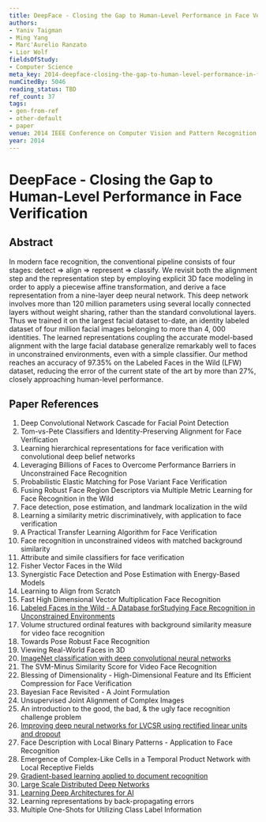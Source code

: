 ```yaml
---
title: DeepFace - Closing the Gap to Human-Level Performance in Face Verification
authors:
- Yaniv Taigman
- Ming Yang
- Marc'Aurelio Ranzato
- Lior Wolf
fieldsOfStudy:
- Computer Science
meta_key: 2014-deepface-closing-the-gap-to-human-level-performance-in-face-verification
numCitedBy: 5046
reading_status: TBD
ref_count: 37
tags:
- gen-from-ref
- other-default
- paper
venue: 2014 IEEE Conference on Computer Vision and Pattern Recognition
year: 2014
---
```


# DeepFace - Closing the Gap to Human-Level Performance in Face Verification

## Abstract

In modern face recognition, the conventional pipeline consists of four stages: detect => align => represent => classify. We revisit both the alignment step and the representation step by employing explicit 3D face modeling in order to apply a piecewise affine transformation, and derive a face representation from a nine-layer deep neural network. This deep network involves more than 120 million parameters using several locally connected layers without weight sharing, rather than the standard convolutional layers. Thus we trained it on the largest facial dataset to-date, an identity labeled dataset of four million facial images belonging to more than 4, 000 identities. The learned representations coupling the accurate model-based alignment with the large facial database generalize remarkably well to faces in unconstrained environments, even with a simple classifier. Our method reaches an accuracy of 97.35% on the Labeled Faces in the Wild (LFW) dataset, reducing the error of the current state of the art by more than 27%, closely approaching human-level performance.

## Paper References

1. Deep Convolutional Network Cascade for Facial Point Detection
2. Tom-vs-Pete Classifiers and Identity-Preserving Alignment for Face Verification
3. Learning hierarchical representations for face verification with convolutional deep belief networks
4. Leveraging Billions of Faces to Overcome Performance Barriers in Unconstrained Face Recognition
5. Probabilistic Elastic Matching for Pose Variant Face Verification
6. Fusing Robust Face Region Descriptors via Multiple Metric Learning for Face Recognition in the Wild
7. Face detection, pose estimation, and landmark localization in the wild
8. Learning a similarity metric discriminatively, with application to face verification
9. A Practical Transfer Learning Algorithm for Face Verification
10. Face recognition in unconstrained videos with matched background similarity
11. Attribute and simile classifiers for face verification
12. Fisher Vector Faces in the Wild
13. Synergistic Face Detection and Pose Estimation with Energy-Based Models
14. Learning to Align from Scratch
15. Fast High Dimensional Vector Multiplication Face Recognition
16. [Labeled Faces in the Wild - A Database forStudying Face Recognition in Unconstrained Environments](2008-labeled-faces-in-the-wild-a-database-forstudying-face-recognition-in-unconstrained-environments)
17. Volume structured ordinal features with background similarity measure for video face recognition
18. Towards Pose Robust Face Recognition
19. Viewing Real-World Faces in 3D
20. [ImageNet classification with deep convolutional neural networks](2012-imagenet-classification-with-deep-convolutional-neural-networks)
21. The SVM-Minus Similarity Score for Video Face Recognition
22. Blessing of Dimensionality - High-Dimensional Feature and Its Efficient Compression for Face Verification
23. Bayesian Face Revisited - A Joint Formulation
24. Unsupervised Joint Alignment of Complex Images
25. An introduction to the good, the bad, & the ugly face recognition challenge problem
26. [Improving deep neural networks for LVCSR using rectified linear units and dropout](2013-improving-deep-neural-networks-for-lvcsr-using-rectified-linear-units-and-dropout)
27. Face Description with Local Binary Patterns - Application to Face Recognition
28. Emergence of Complex-Like Cells in a Temporal Product Network with Local Receptive Fields
29. [Gradient-based learning applied to document recognition](1998-gradient-based-learning-applied-to-document-recognition)
30. [Large Scale Distributed Deep Networks](2012-large-scale-distributed-deep-networks)
31. [Learning Deep Architectures for AI](2007-learning-deep-architectures-for-ai)
32. Learning representations by back-propagating errors
33. Multiple One-Shots for Utilizing Class Label Information
